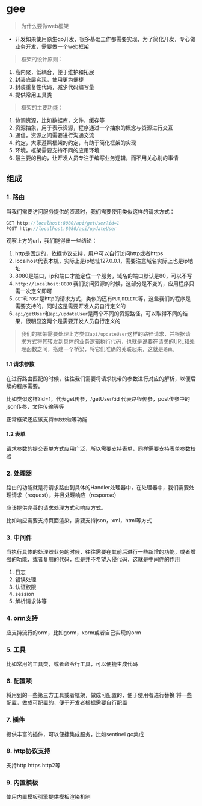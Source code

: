 # gee

> 为什么要做web框架

- 开发如果使用原生go开发，很多基础工作都需要实现，为了简化开发，专心做业务开发，需要做一个web框架

> 框架的设计原则：
1. 高内聚，低耦合，便于维护和拓展
2. 封装底层实现，使用更为便捷
3. 封装重复性代码，减少代码编写量
4. 提供常用工具类

> 框架的主要功能：
1. 协调资源，比如数据库，文件，缓存等
2. 资源抽象，用于表示资源，程序通过一个抽象的概念与资源进行交互
3. 通信，资源之间需要进行沟通交流
4. 约定，大家遵照框架的约定，有助于简化框架的实现
5. 环境，框架需要支持不同的应用环境
6. 最主要的目的，让开发人员专注于编写业务逻辑，而不用关心别的事情

## 组成



### 1. 路由

当我们需要访问服务提供的资源时，我们需要使用类似这样的请求方式：

~~~go
GET http://localhost:8080/api/getUser?id=1
POST http://localhost:8080/api/updateUser
~~~

观察上方的url，我们能得出一些结论：

1. http是固定的，依据协议支持，用户可以自行访问http或者https
2. localhost代表本机，实际上是ip地址127.0.0.1，需要注意域名实际上也是ip地址
3. 8080是端口，ip和端口才能定位一个服务，域名的端口默认是80，可以不写
4. `http://localhost:8080` 我们访问资源的时候，这部分是不变的，应用程序只需一次定义即可
5. `GET`和`POST`是http的请求方式，类似的还有`PUT`,`DELETE`等，这些我们的程序是需要支持的，同时这是需要开发人员自行定义的
6. `api/getUser`和`api/updateUser`是两个不同的资源路径，可以取得不同的结果，很明显这两个是需要开发人员自行定义的

> 我们的框架需要处理上方类似`api/updateUser`这样的路径请求，并根据请求方式将其转发到具体的业务逻辑执行代码，也就是说要在请求的URL和处理函数之间，搭建一个桥梁，将它们准确的关联起来，这就是`路由`。

#### 1.1 请求参数

在进行路由匹配的时候，往往我们需要将请求携带的参数进行对应的解析，以便后续的程序需要。

比如类似这样?id=1，代表get传参，/getUser/:id 代表路径传参，post传参中的json传参，文件传输等等

正常框架还应该支持`参数校验`等功能

#### 1.2 表单

请求参数的提交表单方式应用广泛，所以需要支持表单，同样需要支持表单参数校验

### 2. 处理器

路由的功能就是将请求路由到具体的Handler处理器中，在处理器中，我们需要处理请求（request），并且处理响应（response）

应该提供完善的请求处理方式和响应方式。

比如响应需要支持页面渲染，需要支持json，xml，html等方式

### 3. 中间件

当执行具体的处理器业务的时候，往往需要在其前后进行一些新增的功能，或者增强的功能，或者复用的代码，但是并不希望入侵代码，这就是中间件的作用

1. 日志
2. 错误处理
3. 认证权限
4. session
5. 解析请求体等

### 4. orm支持

应支持流行的orm，比如gorm，xorm或者自己实现的orm



### 5. 工具

比如常用的工具类，或者命令行工具，可以便捷生成代码



### 6. 配置项

将用到的一些第三方工具或者框架，做成可配置的，便于使用者进行替换
将一些配置，做成可配置的，便于开发者根据需要自行配置



### 7. 插件

提供丰富的插件，可以便捷集成服务，比如sentinel go集成



### 8. http协议支持

支持http https http2等

### 9. 内置模板

使用内置模板引擎提供模板渲染机制

